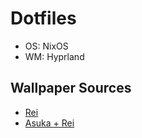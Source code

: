 # Dotfiles
* OS: NixOS
* WM: Hyprland

## Wallpaper Sources
* [Rei](https://wall.alphacoders.com/big.php?i=1264398)
* [Asuka + Rei](https://wall.alphacoders.com/big.php?i=1203841)
